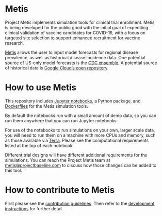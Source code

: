 # Metis

Project Metis implements simulation tools for clinical trial enrollment. Metis is being developed for the public good with the initial goal of expediting clinical validation of vaccine candidates for COVID-19, with a focus on targeted site selection to support enhanced recruitment for vaccine research. 

[Metis](https://github.com/verilylifesciences/metis/blob/main/Metis%20-%20Baseline.pdf) allows the user to input model forecasts for regional disease prevalence, as well as historical disease incidence data. One potential source of US-only model forecasts is the [CDC ensemble](https://www.cdc.gov/coronavirus/2019-ncov/cases-updates/forecasts-cases.html). A potential source of historical data is [Google Cloud’s open repository](https://github.com/GoogleCloudPlatform/covid-19-open-data).




# How to use Metis

This repository includes [Jupyter notebooks](https://jupyter.org/), a Python package, and [Dockerfiles](https://www.docker.com/) for the Metis simulation tools.

By default the notebooks run with a small amount of demo data, so you can run them anywhere that you can run Jupyter notebooks.

For use of the notebooks to run simulations on your own, larger scale data, you will need to run them on a machine with more CPUs and memory, such as those available via [Terra](https://app.terra.bio/). Please see the computational requirements listed at the top of each notebook.

Different trial designs will have different additional requirements for the simulations. You can reach the Project Metis team at metis@projectbaseline.com to discuss how those changes can be added to this tool.

# How to contribute to Metis

First please see the [contribution guidelines](docs/contributing.md). Then refer to the [development instructions](docs/development_and_deployment.md) for further detail.






